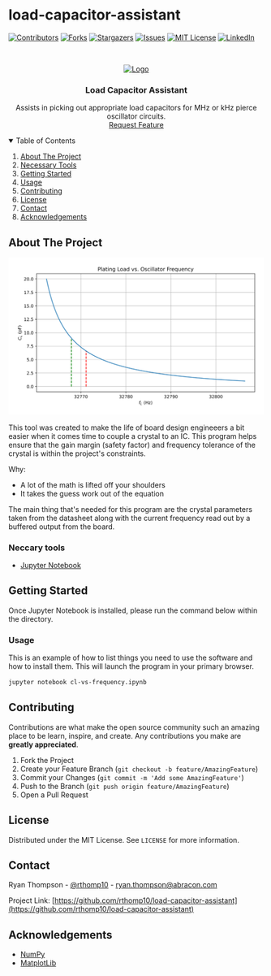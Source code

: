 # load-capacitor-assistant

[![Contributors][contributors-shield]][contributors-url]
[![Forks][forks-shield]][forks-url]
[![Stargazers][stars-shield]][stars-url]
[![Issues][issues-shield]][issues-url]
[![MIT License][license-shield]][license-url]
[![LinkedIn][linkedin-shield]][linkedin-url]

<!-- PROJECT LOGO -->
<br />
<p align="center">
  <a href="https://github.com/rthomp10/load-capacitor-assistant">
    <img src="https://abracon.com/assets/icons/abracon-logo.svg" alt="Logo">
  </a>
  <h3 align="center">Load Capacitor Assistant</h3>
  <p align="center">
    Assists in picking out appropriate load capacitors for MHz or kHz pierce oscillator circuits.
    <br />
    <a href="https://github.com/rthomp10/load-capacitor-assistant/issues">Request Feature</a>
  </p>
</p>

<!-- TABLE OF CONTENTS -->
<details open="open">
  <summary>Table of Contents</summary>
  <ol>
    <li><a href="#about-the-project">About The Project</a></li>
    <li><a href="#necessary-tools">Necessary Tools</a></li>
    <li><a href="#getting-started">Getting Started</a></li>
    <li><a href="#usage">Usage</a></li>
    <li><a href="#contributing">Contributing</a></li>
    <li><a href="#license">License</a></li>
    <li><a href="#contact">Contact</a></li>
    <li><a href="#acknowledgements">Acknowledgements</a></li>
  </ol>
</details>

<!-- ABOUT THE PROJECT -->
## About The Project

[![Product Name Screen Shot][product-screenshot]](bin\images\output.svg)

This tool was created to make the life of board design engineeers a bit easier when it comes time to couple a crystal to an IC. This program helps ensure that the gain margin (safety factor) and frequency tolerance of the crystal is within the project's constraints. 

Why:
* A lot of the math is lifted off your shoulders
* It takes the guess work out of the equation

The main thing that's needed for this program are the crystal parameters taken from the datasheet along with the current frequency read out by a buffered output from the board.

### Neccary tools
* [Jupyter Notebook](https://jupyter.org/)

<!-- GETTING STARTED -->
## Getting Started
Once Jupyter Notebook is installed, please run the command below within the directory.

### Usage
This is an example of how to list things you need to use the software and how to install them. This will launch the program in your primary browser.
  ```sh
  jupyter notebook cl-vs-frequency.ipynb
  ```

<!-- CONTRIBUTING -->
## Contributing

Contributions are what make the open source community such an amazing place to be learn, inspire, and create. Any contributions you make are **greatly appreciated**.

1. Fork the Project
2. Create your Feature Branch (`git checkout -b feature/AmazingFeature`)
3. Commit your Changes (`git commit -m 'Add some AmazingFeature'`)
4. Push to the Branch (`git push origin feature/AmazingFeature`)
5. Open a Pull Request



<!-- LICENSE -->
## License
Distributed under the MIT License. See `LICENSE` for more information.

<!-- CONTACT -->
## Contact
Ryan Thompson - [@rthomp10](https://www.linkedin.com/in/rthomp10/) - ryan.thompson@abracon.com

Project Link: [https://github.com/rthomp10/load-capacitor-assistant](https://github.com/rthomp10/load-capacitor-assistant)



<!-- ACKNOWLEDGEMENTS -->
## Acknowledgements
* [NumPy](https://numpy.org/)
* [MatplotLib](https://matplotlib.org/)





<!-- MARKDOWN LINKS & IMAGES -->
<!-- https://www.markdownguide.org/basic-syntax/#reference-style-links -->
[contributors-shield]: https://img.shields.io/github/contributors/rthomp10/load-capacitor-assistant
[contributors-url]: https://github.com/rthomp10/load-capacitor-assistant/graphs/contributors
[forks-shield]: https://img.shields.io/github/forks/rthomp10/load-capacitor-assistant
[forks-url]: https://github.com/rthomp10/load-capacitor-assistant/network/members
[stars-shield]: https://img.shields.io/github/stars/rthomp10/load-capacitor-assistant
[stars-url]: https://github.com/rthomp10/load-capacitor-assistant/stargazers
[issues-shield]: https://img.shields.io/github/issues/rthomp10/load-capacitor-assistant
[issues-url]: https://github.com/rthomp10/load-capacitor-assistant/issues
[license-shield]: https://img.shields.io/github/license/rthomp10/load-capacitor-assistant
[license-url]: https://github.com/rthomp10/load-capacitor-assistant/blob/master/LICENSE.txt
[linkedin-shield]: https://img.shields.io/badge/-LinkedIn-black.svg?style=flat&logo=linkedin&colorB=555
[linkedin-url]: https://www.linkedin.com/company/abracon/
[product-screenshot]: bin\images\output.svg